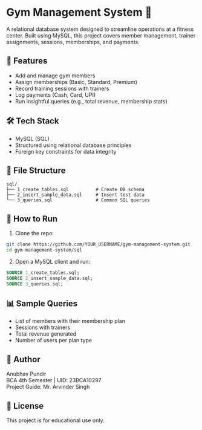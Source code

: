 # Gym Management System 💪

A relational database system designed to streamline operations at a fitness center. Built using MySQL, this project covers member management, trainer assignments, sessions, memberships, and payments.

## 📌 Features

- Add and manage gym members
- Assign memberships (Basic, Standard, Premium)
- Record training sessions with trainers
- Log payments (Cash, Card, UPI)
- Run insightful queries (e.g., total revenue, membership stats)

## 🛠️ Tech Stack

- MySQL (SQL)
- Structured using relational database principles
- Foreign key constraints for data integrity

## 📂 File Structure

```
sql/
├── 1_create_tables.sql          # Create DB schema
├── 2_insert_sample_data.sql     # Insert test data
└── 3_queries.sql                # Common SQL queries
```

## 🚀 How to Run

1. Clone the repo:
```bash
git clone https://github.com/YOUR_USERNAME/gym-management-system.git
cd gym-management-system/sql
```

2. Open a MySQL client and run:
```sql
SOURCE 1_create_tables.sql;
SOURCE 2_insert_sample_data.sql;
SOURCE 3_queries.sql;
```

## 📊 Sample Queries

- List of members with their membership plan
- Sessions with trainers
- Total revenue generated
- Number of users per plan type

## 📖 Author

Anubhav Pundir  
BCA 4th Semester | UID: 23BCA10297  
Project Guide: Mr. Arvinder Singh

## 📄 License

This project is for educational use only.
